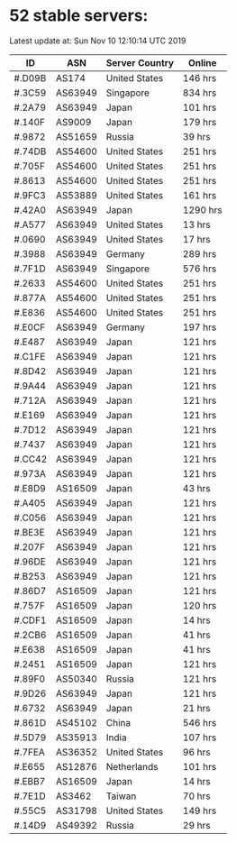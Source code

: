 # 52 stable servers:

Latest update at: Sun Nov 10 12:10:14 UTC 2019

| ID | ASN | Server Country | Online |
| -- | --- | -------------- | ------ |
| #.D09B | AS174 | United States | 146 hrs |
| #.3C59 | AS63949 | Singapore | 834 hrs |
| #.2A79 | AS63949 | Japan | 101 hrs |
| #.140F | AS9009 | Japan | 179 hrs |
| #.9872 | AS51659 | Russia | 39 hrs |
| #.74DB | AS54600 | United States | 251 hrs |
| #.705F | AS54600 | United States | 251 hrs |
| #.8613 | AS54600 | United States | 251 hrs |
| #.9FC3 | AS53889 | United States | 161 hrs |
| #.42A0 | AS63949 | Japan | 1290 hrs |
| #.A577 | AS63949 | United States | 13 hrs |
| #.0690 | AS63949 | United States | 17 hrs |
| #.3988 | AS63949 | Germany | 289 hrs |
| #.7F1D | AS63949 | Singapore | 576 hrs |
| #.2633 | AS54600 | United States | 251 hrs |
| #.877A | AS54600 | United States | 251 hrs |
| #.E836 | AS54600 | United States | 251 hrs |
| #.E0CF | AS63949 | Germany | 197 hrs |
| #.E487 | AS63949 | Japan | 121 hrs |
| #.C1FE | AS63949 | Japan | 121 hrs |
| #.8D42 | AS63949 | Japan | 121 hrs |
| #.9A44 | AS63949 | Japan | 121 hrs |
| #.712A | AS63949 | Japan | 121 hrs |
| #.E169 | AS63949 | Japan | 121 hrs |
| #.7D12 | AS63949 | Japan | 121 hrs |
| #.7437 | AS63949 | Japan | 121 hrs |
| #.CC42 | AS63949 | Japan | 121 hrs |
| #.973A | AS63949 | Japan | 121 hrs |
| #.E8D9 | AS16509 | Japan | 43 hrs |
| #.A405 | AS63949 | Japan | 121 hrs |
| #.C056 | AS63949 | Japan | 121 hrs |
| #.BE3E | AS63949 | Japan | 121 hrs |
| #.207F | AS63949 | Japan | 121 hrs |
| #.96DE | AS63949 | Japan | 121 hrs |
| #.B253 | AS63949 | Japan | 121 hrs |
| #.86D7 | AS16509 | Japan | 121 hrs |
| #.757F | AS16509 | Japan | 120 hrs |
| #.CDF1 | AS16509 | Japan | 14 hrs |
| #.2CB6 | AS16509 | Japan | 41 hrs |
| #.E638 | AS16509 | Japan | 41 hrs |
| #.2451 | AS16509 | Japan | 121 hrs |
| #.89F0 | AS50340 | Russia | 121 hrs |
| #.9D26 | AS63949 | Japan | 121 hrs |
| #.6732 | AS63949 | Japan | 21 hrs |
| #.861D | AS45102 | China | 546 hrs |
| #.5D79 | AS35913 | India | 107 hrs |
| #.7FEA | AS36352 | United States | 96 hrs |
| #.E655 | AS12876 | Netherlands | 101 hrs |
| #.EBB7 | AS16509 | Japan | 14 hrs |
| #.7E1D | AS3462 | Taiwan | 70 hrs |
| #.55C5 | AS31798 | United States | 149 hrs |
| #.14D9 | AS49392 | Russia | 29 hrs |

